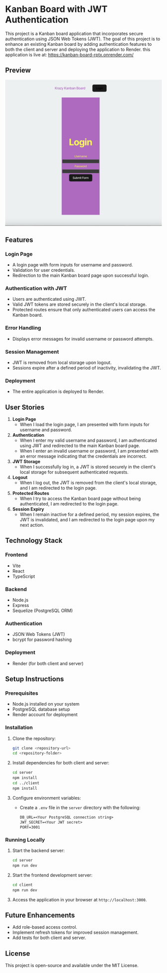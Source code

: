 
# Kanban Board with JWT Authentication

This project is a Kanban board application that incorporates secure authentication using JSON Web Tokens (JWT). The goal of this project is to enhance an existing Kanban board by adding authentication features to both the client and server and deploying the application to Render. this application is live at: https://kanban-board-rptx.onrender.com/ 

## Preview

![website screenshot](screenshots/web-screenshot.png)

## Features

### Login Page
- A login page with form inputs for username and password.
- Validation for user credentials.
- Redirection to the main Kanban board page upon successful login.

### Authentication with JWT
- Users are authenticated using JWT.
- Valid JWT tokens are stored securely in the client's local storage.
- Protected routes ensure that only authenticated users can access the Kanban board.

### Error Handling
- Displays error messages for invalid username or password attempts.

### Session Management
- JWT is removed from local storage upon logout.
- Sessions expire after a defined period of inactivity, invalidating the JWT.

### Deployment
- The entire application is deployed to Render.

## User Stories

1. **Login Page**
   - When I load the login page, I am presented with form inputs for username and password.
2. **Authentication**
   - When I enter my valid username and password, I am authenticated using JWT and redirected to the main Kanban board page.
   - When I enter an invalid username or password, I am presented with an error message indicating that the credentials are incorrect.
3. **JWT Storage**
   - When I successfully log in, a JWT is stored securely in the client's local storage for subsequent authenticated requests.
4. **Logout**
   - When I log out, the JWT is removed from the client's local storage, and I am redirected to the login page.
5. **Protected Routes**
   - When I try to access the Kanban board page without being authenticated, I am redirected to the login page.
6. **Session Expiry**
   - When I remain inactive for a defined period, my session expires, the JWT is invalidated, and I am redirected to the login page upon my next action.

## Technology Stack

### Frontend
- Vite
- React
- TypeScript

### Backend
- Node.js
- Express
- Sequelize (PostgreSQL ORM)

### Authentication
- JSON Web Tokens (JWT)
- bcrypt for password hashing

### Deployment
- Render (for both client and server)

## Setup Instructions

### Prerequisites
- Node.js installed on your system
- PostgreSQL database setup
- Render account for deployment

### Installation
1. Clone the repository:
   ```bash
   git clone <repository-url>
   cd <repository-folder>
   ```

2. Install dependencies for both client and server:
   ```bash
   cd server
   npm install
   cd ../client
   npm install
   ```

3. Configure environment variables:
   - Create a `.env` file in the `server` directory with the following:
     ```plaintext
     DB_URL=<Your PostgreSQL connection string>
     JWT_SECRET=<Your JWT secret>
     PORT=3001
     ```

### Running Locally
1. Start the backend server:
   ```bash
   cd server
   npm run dev
   ```

2. Start the frontend development server:
   ```bash
   cd client
   npm run dev
   ```

3. Access the application in your browser at `http://localhost:3000`.

## Future Enhancements
- Add role-based access control.
- Implement refresh tokens for improved session management.
- Add tests for both client and server.

## License
This project is open-source and available under the MIT License.
